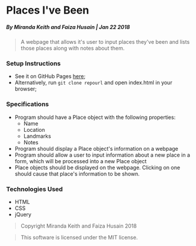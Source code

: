 # Places I've Been
##### By Miranda Keith and Faiza Husain | Jan 22 2018

> A webpage that allows it's user to input places they've been and lists those places along with notes about them.

### Setup Instructions
  * See it on GitHub Pages [here](https://gold-mir.github.io/places-tracker);
  * Alternatively, run `git clone repourl` and open index.html in your browser;

### Specifications
  * Program should have a Place object with the following properties:
    * Name
    * Location
    * Landmarks
    * Notes
  * Program should display a Place object's information on a webpage
  * Program should allow a user to input information about a new place in a form, which will be processed into a new Place object
  * Place objects should be displayed on the webpage. Clicking on one should cause that place's information to be shown.

### Technologies Used
  * HTML
  * CSS
  * jQuery

> Copyright Miranda Keith and Faiza Husain 2018

>This software is licensed under the MIT license.
